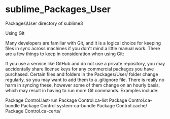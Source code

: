# sublime_Packages_User
Packages\User directory of sublime3

Using Git

Many developers are familiar with Git, and it is a logical choice for keeping files in sync across machines if you don't mind a little manual work. There are a few things to keep in consideration when using Git:

If you use a service like GitHub and do not use a private repository, you may accidentally share license keys for any commercial packages you have purchased.
Certain files and folders in the Packages/User/ folder change regularly, so you may want to add them to a .gitignore file. There is really no harm in syncing these, however some of them change on an hourly basis, which may result in having to run more Git commands. Examples include:

Package Control.last-run
Package Control.ca-list
Package Control.ca-bundle
Package Control.system-ca-bundle
Package Control.cache/
Package Control.ca-certs/
